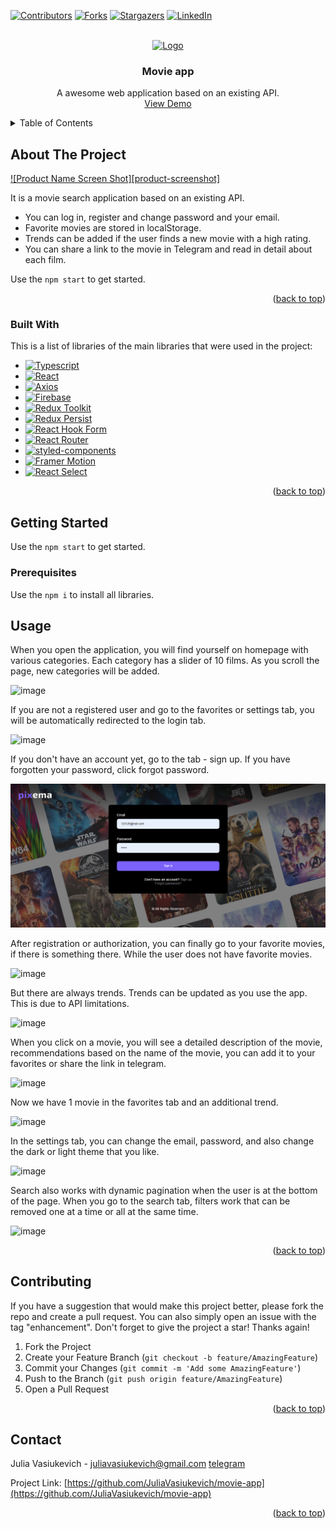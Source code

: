 [![Contributors][contributors-shield]][contributors-url]
[![Forks][forks-shield]][forks-url]
[![Stargazers][stars-shield]][stars-url]
[![LinkedIn][linkedin-shield]][linkedin-url]


<br />
<div align="center">
  <a href="https://github.com/othneildrew/Best-README-Template">
    <img src="./src/assets/images/logo.png" alt="Logo" width="80" height="80">
  </a>

  <h3 align="center">Movie app</h3>

  <p align="center">
    A awesome web application based on an existing API. 
    <br />
    <a href="https://juliavasiukevich.github.io/movie-app/">View Demo</a>
  </p>
</div>



<!-- TABLE OF CONTENTS -->
<details>
  <summary>Table of Contents</summary>
  <ol>
    <li>
      <a href="#about-the-project">About The Project</a>
      <ul>
        <li><a href="#built-with">Built With</a></li>
      </ul>
    </li>
    <li>
      <a href="#getting-started">Getting Started</a>
      <ul>
        <li><a href="#prerequisites">Prerequisites</a></li>
      </ul>
    </li>
    <li><a href="#usage">Usage</a></li>
    <li><a href="#contributing">Contributing</a></li>
    <li><a href="#contact">Contact</a></li>
    <li><a href="#acknowledgments">Acknowledgments</a></li>
  </ol>
</details>



<!-- ABOUT THE PROJECT -->
## About The Project

[![Product Name Screen Shot][product-screenshot]](https://example.com)

 It is a movie search application based on an existing API. 
 * You can log in, register and change password and your email.
 * Favorite movies are stored in localStorage.
 * Trends can be added if the user finds a new movie with a high rating. 
 * You can share a link to the movie in Telegram and read in detail about each film.

Use the `npm start` to get started.

<p align="right">(<a href="#readme-top">back to top</a>)</p>



### Built With

This is a list of libraries of the main libraries that were used in the project:

- [![Typescript][typescriptlang.org]][typescript-url]
- [![React][react.js]][react-url]
- [![Axios][axios-http.com]][axios-url]
- [![Firebase][firebase.google.com]][firebase-url]
- [![Redux Toolkit][redux-toolkit.js.org]][redux-url]
- [![Redux Persist][github.com/rt2zz/redux-persist]][persist-url]
- [![React Hook Form][react-hook-form.com]][react-hook-form-url]
- [![React Router][reactrouter.com]][react-router-url]
- [![styled-components][styled-components]][styled-components-url]
- [![Framer Motion][framer.com]][framer-url]
- [![React Select][react-select.com]][react-select-url]

<p align="right">(<a href="#readme-top">back to top</a>)</p>



<!-- GETTING STARTED -->
## Getting Started

Use the `npm start` to get started.

### Prerequisites

Use the `npm i` to install all libraries.

<!-- USAGE EXAMPLES -->
## Usage

When you open the application, you will find yourself on homepage with various categories. Each category has a slider of 10 films. As you scroll the page, new categories will be added.

![image](http://g.recordit.co/UmpXtyWvlD.gif)


If you are not a registered user and go to the favorites or settings tab, you will be automatically redirected to the login tab.

![image](http://g.recordit.co/nx2P08WKoq.gif)

If you don't have an account yet, go to the tab - sign up. If you have forgotten your password, click forgot password.

![image](./image%20for%20READme1.png)

After registration or authorization, you can finally go to your favorite movies, if there is something there. While the user does not have favorite movies.

![image](https://prnt.sc/pv-f5UpmE1kW)

But there are always trends. Trends can be updated as you use the app. This is due to API limitations.

![image](https://prnt.sc/DNJoOJDedLC4)

When you click on a movie, you will see a detailed description of the movie, recommendations based on the name of the movie, you can add it to your favorites or share the link in telegram.

![image](http://g.recordit.co/TweeFPbrBW.gif)

Now we have 1 movie in the favorites tab and an additional trend.

![image](https://prnt.sc/H25x9xP-MPhQ)

In the settings tab, you can change the email, password, and also change the dark or light theme that you like.

![image](http://g.recordit.co/qm13Ynqtkn.gif)

Search also works with dynamic pagination when the user is at the bottom of the page. When you go to the search tab, filters work that can be removed one at a time or all at the same time.

![image](https://recordit.co/4cUdD23XWw)

<p align="right">(<a href="#readme-top">back to top</a>)</p>


<!-- CONTRIBUTING -->
## Contributing

If you have a suggestion that would make this project better, please fork the repo and create a pull request. You can also simply open an issue with the tag "enhancement".
Don't forget to give the project a star! Thanks again!

1. Fork the Project
2. Create your Feature Branch (`git checkout -b feature/AmazingFeature`)
3. Commit your Changes (`git commit -m 'Add some AmazingFeature'`)
4. Push to the Branch (`git push origin feature/AmazingFeature`)
5. Open a Pull Request

<p align="right">(<a href="#readme-top">back to top</a>)</p>


<!-- CONTACT -->
## Contact

Julia Vasiukevich - juliavasiukevich@gmail.com
[telegram](https://t.me/Julia_Vasiukevich)

Project Link: [https://github.com/JuliaVasiukevich/movie-app](https://github.com/JuliaVasiukevich/movie-app)

<p align="right">(<a href="#readme-top">back to top</a>)</p>



<!-- MARKDOWN LINKS & IMAGES -->
<!-- https://www.markdownguide.org/basic-syntax/#reference-style-links -->
[contributors-shield]: https://img.shields.io/github/contributors/juliavasiukevich/movie-app.svg?style=for-the-badge
[contributors-url]: https://github.com/juliavasiukevich/movie-app/graphs/contributors
[forks-shield]: https://img.shields.io/github/forks/juliavasiukevich/movie-app.svg?style=for-the-badge
[forks-url]: https://github.com/juliavasiukevich/movie-app/network/members
[stars-shield]: https://img.shields.io/github/stars/juliavasiukevich/movie-app.svg?style=for-the-badge
[stars-url]: https://github.com/juliavasiukevich/movie-app/stargazers
[linkedin-shield]: https://img.shields.io/badge/-LinkedIn-black.svg?style=for-the-badge&logo=linkedin&colorB=555
[linkedin-url]: https://linkedin.com/in/othneildrew
[typescriptlang.org]: https://img.shields.io/badge/-Typescript-blue?style=for-the-badge&logo=typescript&logoColor=white
[typescript-url]: https://www.typescriptlang.org/
[react.js]: https://img.shields.io/badge/React-20232A?style=for-the-badge&logo=react&logoColor=61DAFB
[react-url]: https://reactjs.org/
[axios-http.com]: https://img.shields.io/badge/-axios-671ddf?style=for-the-badge&logo=axios&logoColor=white
[axios-url]: https://axios-http.com/ru/docs/intro
[firebase.google.com]: https://img.shields.io/badge/-firebase-5f6368?style=for-the-badge&logo=firebase&logoColor=orange
[firebase-url]: https://firebase.google.com/docs/
[redux-toolkit.js.org]: https://img.shields.io/badge/-redux--toolkit-764abc?style=for-the-badge&logo=redux&logoColor=white
[redux-url]: https://redux-toolkit.js.org/
[react-hook-form.com]: https://img.shields.io/badge/-react--hook--form-1e2a4a?style=for-the-badge&logo=react-hook-form&logoColor=ec5990
[react-hook-form-url]: https://react-hook-form.com/
[github.com/rt2zz/redux-persist]: https://img.shields.io/badge/-redux--persist-persist?style=for-the-badge
[persist-url]: https://github.com/rt2zz/redux-persist#readme
[styled-components]: https://img.shields.io/badge/-styled--components-35495E?style=for-the-badge&logo=styled-components&logoColor=pink
[styled-components-url]: https://styled-components.com/
[framer.com]: https://img.shields.io/badge/-framer--motion-DD0031?style=for-the-badge&logo=framer&logoColor=black
[framer-url]: https://www.framer.com/
[react-select.com]: https://img.shields.io/badge/-react--select-FF3E00?style=for-the-badge
[react-select-url]: https://react-select.com/home
[reactrouter.com]: https://img.shields.io/badge/-react--router-563D7C?style=for-the-badge&logo=react-router&logoColor=white
[react-router-url]: https://reactrouter.com/